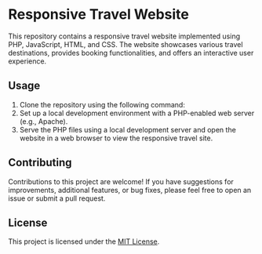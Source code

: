 # Responsive Travel Website

This repository contains a responsive travel website implemented using PHP, JavaScript, HTML, and CSS. The website showcases various travel destinations, provides booking functionalities, and offers an interactive user experience.


## Usage
1. Clone the repository using the following command:
2. Set up a local development environment with a PHP-enabled web server (e.g., Apache).
3. Serve the PHP files using a local development server and open the website in a web browser to view the responsive travel site.

## Contributing
Contributions to this project are welcome! If you have suggestions for improvements, additional features, or bug fixes, please feel free to open an issue or submit a pull request.

## License
This project is licensed under the [MIT License](LICENSE).
